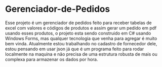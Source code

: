 # Gerenciador-de-Pedidos
Esse projeto é um gerenciador de pedidos feito para receber tabelas de excel com valores e códigos de produtos e assim gerar um pedido em pdf usando esses produtos,
o projeto esta sendo construido em C# usando Windows Forms, mas qualquer tecnologia que venha para agregar é muito bem vinda.
Atualmente estou trabalhando no cadastro de fornecedor dele, estou pensando em usar json já que é um programa feito para rodar localmente na maquina e não precisa de uma estrutura
robusta de mais ou complexa para armazenar os dados por hora. 

